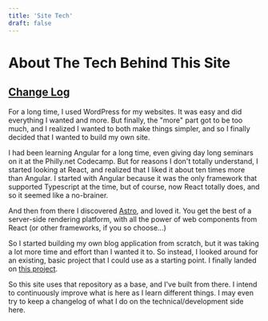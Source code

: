 ```yaml
---
title: 'Site Tech'
draft: false
---
```


# About The Tech Behind This Site

## [Change Log](../ChangeLog)

For a long time, I used WordPress for my websites. It was easy and did everything I wanted and more. But finally, the "more" part got to be too much, and I realized I wanted to both make things simpler, and so I finally decided that I wanted to build my own site.

I had been learning Angular for a long time, even giving day long seminars on it at the Philly.net Codecamp. But for reasons I don't totally understand, I started looking at React, and realized that I liked it about ten times more than Angular. I started with Angular because it was the only framework that supported Typescript at the time, but of course, now React totally does, and so it seemed like a no-brainer.

And then from there I discovered [Astro](https://astro.build), and loved it. You get the best of a server-side rendering platform, with all the power of web components from React (or other frameworks, if you so choose...)

So I started building my own blog application from scratch, but it was taking a lot more time and effort than I wanted it to. So instead, I looked around for an existing, basic project that I could use as a starting point. I finally landed on [this project](https://github.com/chrismwilliams/astro-theme-cactus).

So this site uses that repository as a base, and I've built from there. I intend to continuously improve what is here as I learn different things. I may even try to keep a changelog of what I do on the technical/development side here.
